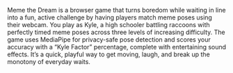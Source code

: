 Meme the Dream is a browser game that turns boredom while waiting in line into a fun, active challenge by having players match meme poses using their webcam. You play as Kyle, a high schooler battling raccoons with perfectly timed meme poses across three levels of increasing difficulty. The game uses MediaPipe for privacy-safe pose detection and scores your accuracy with a “Kyle Factor” percentage, complete with entertaining sound effects. It’s a quick, playful way to get moving, laugh, and break up the monotony of everyday waits.
